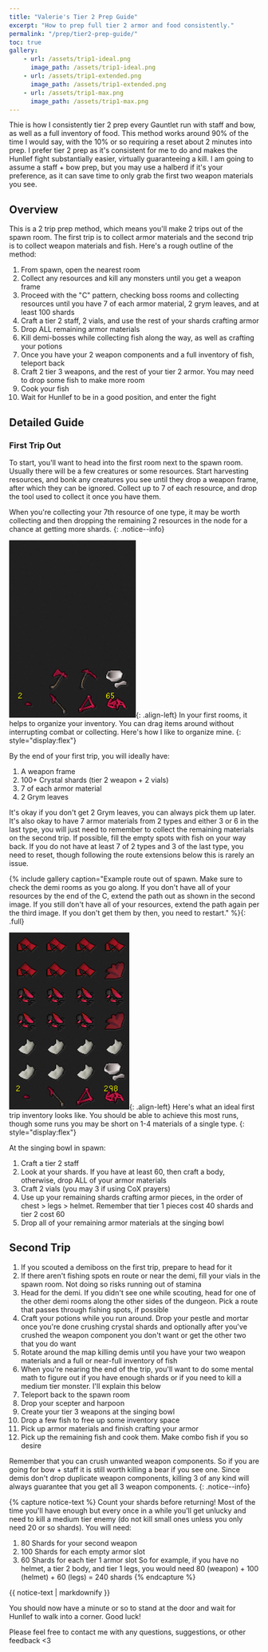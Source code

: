 ```yaml
---
title: "Valerie's Tier 2 Prep Guide"
excerpt: "How to prep full tier 2 armor and food consistently."
permalink: "/prep/tier2-prep-guide/"
toc: true
gallery:
    - url: /assets/trip1-ideal.png
      image_path: /assets/trip1-ideal.png
    - url: /assets/trip1-extended.png
      image_path: /assets/trip1-extended.png
    - url: /assets/trip1-max.png
      image_path: /assets/trip1-max.png
---
```


Thie is how I consistently tier 2 prep every Gauntlet run with staff and bow, as well as a full inventory of food. This method works around 90% of the time I would say, with the 10% or so requiring a reset about 2 minutes into prep. I prefer tier 2 prep as it's consistent for me to do and makes the Hunllef fight substantially easier, virtually guaranteeing a kill. I am going to assume a staff + bow prep, but you may use a halberd if it's your preference, as it can save time to only grab the first two weapon materials you see.

## Overview
This is a 2 trip prep method, which means you'll make 2 trips out of the spawn room. The first trip is to collect armor materials and the second trip is to collect weapon materials and fish. Here's a rough outline of the method:

1. From spawn, open the nearest room
2. Collect any resources and kill any monsters until you get a weapon frame
3. Proceed with the "C" pattern, checking boss rooms and collecting resources until you have 7 of each armor material, 2 grym leaves, and at least 100 shards
4. Craft a tier 2 staff, 2 vials, and use the rest of your shards crafting armor
5. Drop ALL remaining armor materials
6. Kill demi-bosses while collecting fish along the way, as well as crafting your potions
7. Once you have your 2 weapon components and a full inventory of fish, teleport back
8. Craft 2 tier 3 weapons, and the rest of your tier 2 armor. You may need to drop some fish to make more room
9. Cook your fish
10. Wait for Hunllef to be in a good position, and enter the fight

## Detailed Guide
### First Trip Out
To start, you'll want to head into the first room next to the spawn room. Usually there will be a few creatures or some resources. Start harvesting resources, and bonk any creatures you see until they drop a weapon frame, after which they can be ignored. Collect up to 7 of each resource, and drop the tool used to collect it once you have them.

When you're collecting your 7th resource of one type, it may be worth collecting and then dropping the remaining 2 resources in the node for a chance at getting more shards.
{: .notice--info}

![starting-inventory](/assets/starting-inventory.png){: .align-left} In your first rooms, it helps to organize your inventory. You can drag items around without interrupting combat or collecting. Here's how I like to organize mine.
{: style="display:flex"}

By the end of your first trip, you will ideally have:
1. A weapon frame
2. 100+ Crystal shards (tier 2 weapon + 2 vials)
3. 7 of each armor material
4. 2 Grym leaves

It's okay if you don't get 2 Grym leaves, you can always pick them up later. It's also okay to have 7 armor materials from 2 types and either 3 or 6 in the last type, you will just need to remember to collect the remaining materials on the second trip. If possible, fill the empty spots with fish on your way back. If you do not have at least 7 of 2 types and 3 of the last type, you need to reset, though following the route extensions below this is rarely an issue.

{% include gallery caption="Example route out of spawn. Make sure to check the demi rooms as you go along. If you don't have all of your resources by the end of the C, extend the path out as shown in the second image. If you still don't have all of your resources, extend the path again per the third image. If you don't get them by then, you need to restart." %}{: .full}

![full-inventory](/assets/trip1-full-inventory.png){: .align-left} Here's what an ideal first trip inventory looks like. You should be able to achieve this most runs, though some runs you may be short on 1-4 materials of a single type.
{: style="display:flex"}

At the singing bowl in spawn:
1. Craft a tier 2 staff
2. Look at your shards. If you have at least 60, then craft a body, otherwise, drop ALL of your armor materials
3. Craft 2 vials (you may 3 if using CoX prayers)
4. Use up your remaining shards crafting armor pieces, in the order of chest > legs > helmet. Remember that tier 1 pieces cost 40 shards and tier 2 cost 60
5. Drop all of your remaining armor materials at the singing bowl

## Second Trip
1. If you scouted a demiboss on the first trip, prepare to head for it
2. If there aren't fishing spots en route or near the demi, fill your vials in the spawn room. Not doing so risks running out of stamina
3. Head for the demi. If you didn't see one while scouting, head for one of the other demi rooms along the other sides of the dungeon. Pick a route that passes through fishing spots, if possible
4. Craft your potions while you run around. Drop your pestle and mortar once you're done crushing crystal shards and optionally after you've crushed the weapon component you don't want or get the other two that you do want
5. Rotate around the map killing demis until you have your two weapon materials and a full or near-full inventory of fish
6. When you're nearing the end of the trip, you'll want to do some mental math to figure out if you have enough shards or if you need to kill a medium tier monster. I'll explain this below
7. Teleport back to the spawn room
8. Drop your scepter and harpoon
9. Create your tier 3 weapons at the singing bowl
10. Drop a few fish to free up some inventory space
11. Pick up armor materials and finish crafting your armor
12. Pick up the remaining fish and cook them. Make combo fish if you so desire

Remember that you can crush unwanted weapon components. So if you are going for bow + staff it is still worth killing a bear if you see one. Since demis don't drop duplicate weapon components, killing 3 of any kind will always guarantee that you get all 3 weapon components.
{: .notice--info}


{% capture notice-text %}
Count your shards before returning! Most of the time you'll have enough but every once in a while you'll get unlucky and need to kill a medium tier enemy (do not kill small ones unless you only need 20 or so shards).
You will need:
1. 80 Shards for your second weapon
2. 100 Shards for each empty armor slot
3. 60 Shards for each tier 1 armor slot
So for example, if you have no helmet, a tier 2 body, and tier 1 legs, you would need 80 (weapon) + 100 (helmet) + 60 (legs) = 240 shards
{% endcapture %}
<div class="notice--danger">
    {{ notice-text | markdownify }}
</div>

You should now have a minute or so to stand at the door and wait for Hunllef to walk into a corner. Good luck!

Please feel free to contact me with any questions, suggestions, or other feedback \<3
